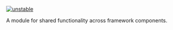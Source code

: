 [![unstable](http://badges.github.io/stability-badges/dist/unstable.svg)](http://github.com/badges/stability-badges)

A module for shared functionality across framework components.
